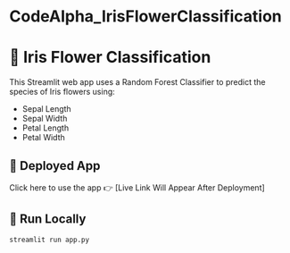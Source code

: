 # CodeAlpha_IrisFlowerClassification
# 🌸 Iris Flower Classification

This Streamlit web app uses a Random Forest Classifier to predict the species of Iris flowers using:
- Sepal Length
- Sepal Width
- Petal Length
- Petal Width

## 🚀 Deployed App
Click here to use the app 👉 [Live Link Will Appear After Deployment]

## 🔧 Run Locally
```bash
streamlit run app.py
